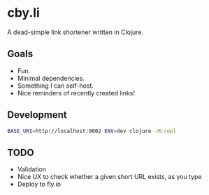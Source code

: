 # cby.li

A dead-simple link shortener written in Clojure.

## Goals

* Fun.
* Minimal dependencies.
* Something I can self-host.
* Nice reminders of recently created links!

## Development

```sh
BASE_URI=http://localhost:9002 ENV=dev clojure -M:repl
```

## TODO

* Validation
* Nice UX to check whether a given short URL exists, as you type
* Deploy to fly.io
